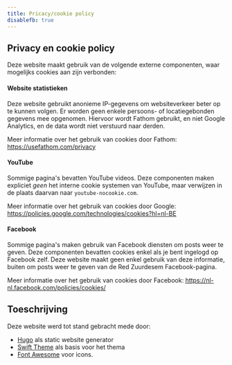 ```yaml
---
title: Pricacy/cookie policy
disablefb: true
---
```


## Privacy en cookie policy

Deze website maakt gebruik van de volgende externe componenten, waar mogelijks cookies aan zijn verbonden:

#### Website statistieken

Deze website gebruikt anonieme IP-gegevens om websiteverkeer beter op te kunnen volgen. Er worden geen enkele persoons- of locatiegebonden gegevens mee opgenomen. Hiervoor wordt Fathom gebruikt, en niet Google Analytics, en de data wordt niet verstuurd naar derden.

Meer informatie over het gebruik van cookies door Fathom: https://usefathom.com/privacy

#### YouTube

Sommige pagina's bevatten YouTube videos. Deze componenten maken expliciet _geen_ het interne cookie systemen van YouTube, maar verwijzen in de plaats daarvan naar `youtube-nocookie.com`.

Meer informatie over het gebruik van cookies door Google: 
https://policies.google.com/technologies/cookies?hl=nl-BE

#### Facebook

Sommige pagina's maken gebruik van Facebook diensten om posts weer te geven. Deze componenten bevatten cookies enkel als je bent ingelogd op Facebook zelf. Deze website maakt geen enkel gebruik van deze informatie, buiten om posts weer te geven van de Red Zuurdesem Facebook-pagina.

Meer informatie over het gebruik van cookies door Facebook: https://nl-nl.facebook.com/policies/cookies/

## Toeschrijving

Deze website werd tot stand gebracht mede door:

- [Hugo](https://gohugo.io) als static website generator
- [Swift Theme](https://github.com/onweru/hugo-swift-theme) als basis voor het thema
- [Font Awesome](fontawesome.com/) voor icons.

